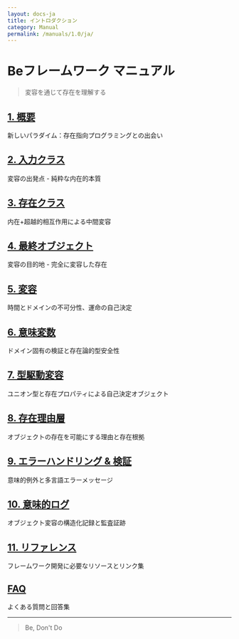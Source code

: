 ```yaml
---
layout: docs-ja
title: イントロダクション
category: Manual
permalink: /manuals/1.0/ja/
---
```

# Beフレームワーク マニュアル

> 変容を通じて存在を理解する

## [1. 概要](./01-overview.html)
新しいパラダイム：存在指向プログラミングとの出会い

## [2. 入力クラス](./02-input-classes.html)
変容の出発点 - 純粋な内在的本質

## [3. 存在クラス](./03-being-classes.html)
内在+超越的相互作用による中間変容

## [4. 最終オブジェクト](./04-final-objects.html)
変容の目的地 - 完全に変容した存在

## [5. 変容](./05-metamorphosis.html)
時間とドメインの不可分性、運命の自己決定

## [6. 意味変数](./06-semantic-variables.html)
ドメイン固有の検証と存在論的型安全性

## [7. 型駆動変容](./07-type-driven-metamorphosis.html)
ユニオン型と存在プロパティによる自己決定オブジェクト

## [8. 存在理由層](./08-reason-layer.html)
オブジェクトの存在を可能にする理由と存在根拠

## [9. エラーハンドリング & 検証](./09-error-handling.html)
意味的例外と多言語エラーメッセージ

## [10. 意味的ログ](./10-semantic-logging.html)
オブジェクト変容の構造化記録と監査証跡

## [11. リファレンス](./11-reference-resources.html)
フレームワーク開発に必要なリソースとリンク集

## [FAQ](./faq.html)
よくある質問と回答集

---

> Be, Don't Do

